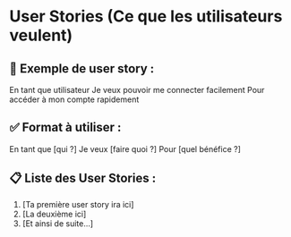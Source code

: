 # User Stories (Ce que les utilisateurs veulent)

## 📱 Exemple de user story :
En tant que utilisateur
Je veux pouvoir me connecter facilement
Pour accéder à mon compte rapidement

## ✅ Format à utiliser :
En tant que [qui ?]
Je veux [faire quoi ?]
Pour [quel bénéfice ?]

## 📋 Liste des User Stories :
1. [Ta première user story ira ici]
2. [La deuxième ici]
3. [Et ainsi de suite...]
